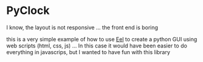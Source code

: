 # PyClock
I know, the layout is not responsive ... the front end is boring

this is a very simple example of how to use <a href="https://github.com/samuelhwilliams/Eel">Eel</a> to create a python GUI using web scripts (html, css, js) ... In this case it would have been easier to do everything in javascrips, but I wanted to have fun with this library
